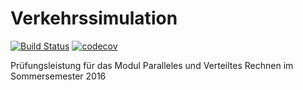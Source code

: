 # Verkehrssimulation 
[![Build Status](https://travis-ci.com/kutzilla/trafficsimulator.svg?token=sVFsn6MbRsFLvenMx9sG&branch=master)](https://travis-ci.com/kutzilla/trafficsimulator) 
[![codecov](https://codecov.io/gh/kutzilla/trafficsimulator/branch/master/graph/badge.svg?token=Zy0A8iM918)](https://codecov.io/gh/kutzilla/trafficsimulator)

Prüfungsleistung für das Modul Paralleles und Verteiltes Rechnen im Sommersemester 2016
